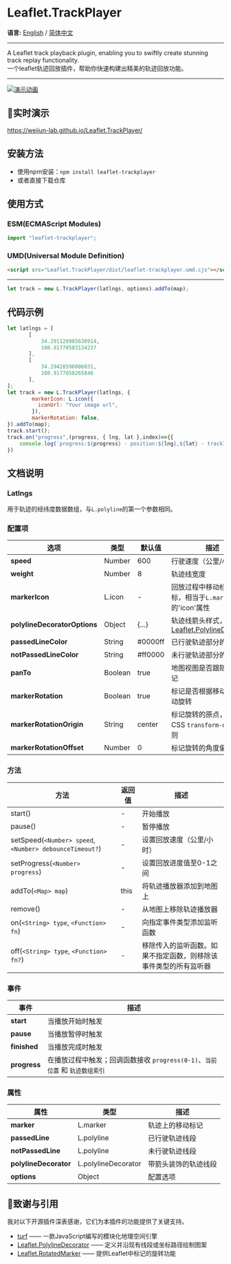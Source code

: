 
# Leaflet.TrackPlayer
**语言:** [English](README.md) / [简体中文](README.zh-CN.md)
- - -
A Leaflet track playback plugin, enabling you to swiftly create stunning track replay functionality.  
一个leaflet轨迹回放插件，帮助你快速构建出精美的轨迹回放功能。
- - -
[![演示动画](https://github.com/weijun-lab/Leaflet.TrackPlayer/blob/master/examples/lib/assets/demo.gif?raw=true)](https://github.com/weijun-lab/Leaflet.TrackPlayer/blob/master/examples/lib/assets/demo.gif?raw=true)
## 🎨实时演示
<https://weijun-lab.github.io/Leaflet.TrackPlayer/>
## 安装方法
- 使用npm安装：`npm install leaflet-trackplayer`
- 或者直接下载仓库
## 使用方式
### ESM(ECMAScript Modules)
```javascript
import "leaflet-trackplayer";
```
### UMD(Universal Module Definition)
```html
<script src="Leaflet.TrackPlayer/dist/leaflet-trackplayer.umd.cjs"></script>
```
---
```javascript
let track = new L.TrackPlayer(latlngs, options).addTo(map);
```
## 代码示例
```javascript
let latlngs = [
       [
           34.291120985630914,
           108.91770583134237
       ],
       [
           34.29428596006031,
           108.9177058265846
       ],
];
let track = new L.TrackPlayer(latlngs, {
        markerIcon: L.icon({
          iconUrl: "Your image url",
        }),
        markerRotation: false,
}).addTo(map);
track.start();
track.on("progress",(progress, { lng, lat },index)=>{{
    console.log(`progress:${progress} - position:${lng},${lat} - trackIndex:${index}`)
})
```
## 文档说明
### Latlngs
用于轨迹的经纬度数据数组，与`L.polyline`的第一个参数相同。
### 配置项
| 选项 | 类型 | 默认值 | 描述 |
| --- | --- | --- | --- |
| **speed** | Number | 600 | 行驶速度（公里/小时） |
| **weight** | Number | 8 | 轨迹线宽度 |
| **markerIcon** | L.icon | - | 回放过程中移动标记的图标，相当于`L.marker`的'icon'属性 |
| **polylineDecoratorOptions** | Object | {...} | 轨迹线箭头样式，参见[Leaflet.PolylineDecorator](https://github.com/bbecquet/Leaflet.PolylineDecorator) |
| **passedLineColor** | String | #0000ff | 已行驶轨迹部分的颜色 |
| **notPassedLineColor** | String | #ff0000 | 未行驶轨迹部分的颜色 |
| **panTo** | Boolean | true | 地图视图是否跟随移动标记 |
| **markerRotation** | Boolean | true | 标记是否根据移动方向自动旋转 |
| **markerRotationOrigin** | String | center | 标记旋转的原点，遵循CSS `transform-origin`规则 |
| **markerRotationOffset** | Number | 0 | 标记旋转的角度偏移量 |
### 方法
| 方法 | 返回值 | 描述 |
| --- | --- | --- |
| start() | - | 开始播放 |
| pause() | - | 暂停播放 |
| setSpeed(`<Number> speed`, `<Number> debounceTimeout?`) | - | 设置回放速度（公里/小时） |
| setProgress(`<Number> progress`) | - | 设置回放进度值至0-1之间 |
| addTo(`<Map> map`) | this | 将轨迹播放器添加到地图上 |
| remove() | - | 从地图上移除轨迹播放器 |
| on(`<String> type`, `<Function> fn`) | - | 向指定事件类型添加监听函数 |
| off(`<String> type`, `<Function> fn?`) | - | 移除传入的监听函数。如果不指定函数，则移除该事件类型的所有监听器 |
### 事件
| 事件 | 描述 |
| --- | --- |
| **start** | 当播放开始时触发 |
| **pause** | 当播放暂停时触发 |
| **finished** | 当播放完成时触发 |
| **progress** | 在播放过程中触发；回调函数接收 `progress(0-1)`、`当前位置` 和 `轨迹数组索引` |
### 属性
| 属性 | 类型 | 描述 |
| --- | --- | --- |
| **marker** | L.marker | 轨迹上的移动标记 |
| **passedLine** | L.polyline | 已行驶轨迹线段 |
| **notPassedLine** | L.polyline | 未行驶轨迹线段 |
| **polylineDecorator** | L.polylineDecorator | 带箭头装饰的轨迹线段 |
| **options** | Object | 配置选项 |
## 🎉致谢与引用
我对以下开源插件深表感谢，它们为本插件的功能提供了关键支持。
* [turf](https://github.com/Turfjs/turf) —— 一款JavaScript编写的模块化地理空间引擎
* [Leaflet.PolylineDecorator](https://github.com/bbecquet/Leaflet.PolylineDecorator) —— 定义并沿现有线段或坐标路径绘制图案
* [Leaflet.RotatedMarker](https://github.com/bbecquet/Leaflet.RotatedMarker) —— 提供Leaflet中标记的旋转功能

